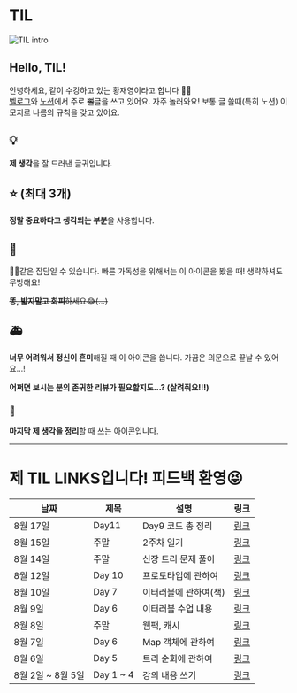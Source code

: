# TIL

![TIL intro](https://i.pinimg.com/originals/af/fd/96/affd968d7e202efa861dc3f9d02c3918.gif)

## Hello, TIL!

안녕하세요, 같이 수강하고 있는 황재영이라고 합니다 🖐🏻  
[벨로그](https://velog.io/@young_pallete)와 [노션](https://www.notion.so/TIL-e94d9b568a704b3196d0f2851db49410)에서 주로 ~~뻘~~글을 쓰고 있어요. 자주 놀러와요!
보통 글 쓸때(특히 노션) 이모지로 나름의 규칙을 갖고 있어요.

## 💡

**제 생각**을 잘 드러낸 글귀입니다.

## ⭐ (최대 3개)

**정말 중요하다고 생각되는 부분**을 사용합니다.

## 💬

🐶💩같은 잡담일 수 있습니다. 빠른 가독성을 위해서는 이 아이콘을 봤을 때! 생략하셔도 무방해요!

~~**똥, 밟지말고 회피**하세요😂(...)~~

## 🚑

**너무 어려워서 정신이 혼미**해질 때 이 아이콘을 씁니다. 가끔은 의문으로 끝날 수 있어요...!

**어쩌면 보시는 분의 존귀한 리뷰가 필요할지도...? (살려줘요!!!)**

### 🌈

**마지막 제 생각을 정리**할 때 쓰는 아이콘입니다.

---

# 제 TIL LINKS입니다! 피드백 환영😝

| 날짜              | 제목      | 설명                  | 링크                                                                                                                                          |
| ----------------- | --------- | --------------------- | --------------------------------------------------------------------------------------------------------------------------------------------- |
| 8월 17일          | Day11     | Day9 코드 총 정리     | [링크](https://www.notion.so/210817-78542dce393a45e9a4030ac2420e8b99)                                                                         |
| 8월 15일          | 주말      | 2주차 일기            | [링크](https://www.notion.so/210815-5ddedc97c97440dabf122c71219c5dc5)                                                                         |
| 8월 14일          | 주말      | 신장 트리 문제 풀이   | [링크](https://velog.io/@young_pallete/%ED%94%84%EB%A1%9C%EA%B7%B8%EB%9E%98%EB%A8%B8%EC%8A%A4-%EC%84%AC-%EC%97%B0%EA%B2%B0%ED%95%98%EA%B8%B0) |
| 8월 12일          | Day 10    | 프로토타입에 관하여   | [링크](https://www.notion.so/60f54c84afa04ba8ba93ecbec5167b80)                                                                                |
| 8월 10일          | Day 7     | 이터러블에 관하여(책) | [링크](https://www.notion.so/fe46ae2ffdce4fd08e07d0985f6cd7f4)                                                                                |
| 8월 9일           | Day 6     | 이터러블 수업 내용    | [링크](https://www.notion.so/210809-2a7d443372fb45c49cdbc5211f1b5918)                                                                         |
| 8월 8일           | 주말      | 웹팩, 캐시            | [링크](https://www.notion.so/210808-13255d3f17d2483ca0826873e877e7e7)                                                                         |
| 8월 7일           | Day 6     | Map 객체에 관하여     | [링크](https://www.notion.so/Map-0c4a5f934b584c31abd0e1988d7b344d)                                                                            |
| 8월 6일           | Day 5     | 트리 순회에 관하여    | [링크](https://www.notion.so/05e2f8c858d8474383f3e0007a0377e1)                                                                                |
| 8월 2일 ~ 8월 5일 | Day 1 ~ 4 | 강의 내용 쓰기        | [링크](https://www.notion.so/JavaScript-6edd8e666f834ca5b4f3fb7a03251242)                                                                     |
